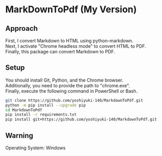 # MarkDownToPdf (My Version)

## Approach
First, I convert Markdown to HTML using python-markdown.<br>
Next, I activate "Chrome headless mode" to convert HTML to PDF.<br>
Finally, this package can convert Markdown to PDF.<br>

## Setup
You should install Git, Python, and the Chrome browser.<br>
Additionally, you need to provide the path to "chrome.exe".<br>
Finally, execute the following command in PowerShell or Bash.<br>

```bash
git clone https://github.com/yoshiyuki-140/MarkdownToPdf.git
python -m pip install --upgrade pip
cd MarkdownToPdf
pip install -r requirements.txt
pip install git+https://github.com/yoshiyuki-140/MarkdownToPdf.git
```

## Warning
Operating System: Windows

